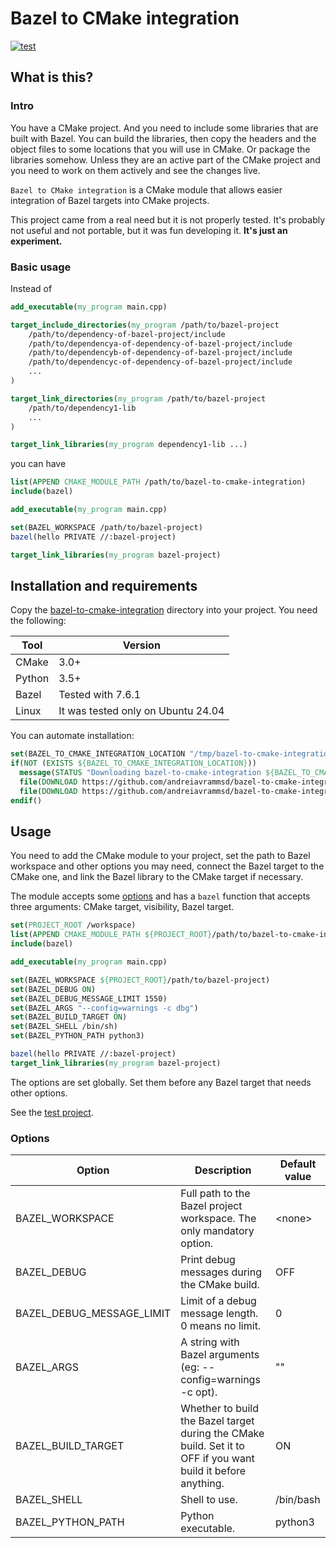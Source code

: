 # Bazel to CMake integration

[![test](https://github.com/andreiavrammsd/bazel-to-cmake-integration/workflows/test/badge.svg)](https://github.com/andreiavrammsd/bazel-to-cmake-integration/actions/workflows/test.yml)

## What is this?

### Intro

You have a CMake project. And you need to include some libraries that are built with Bazel. You can build the libraries, then copy the headers and the object files to some locations that you will use in CMake. Or package the libraries somehow. Unless they are an active part of the CMake project and you need to work on them actively and see the changes live.

`Bazel to CMake integration` is a CMake module that allows easier integration of Bazel targets into CMake projects.

This project came from a real need but it is not properly tested. It's probably not useful and not portable, but it was fun developing it. __It's just an experiment.__

### Basic usage

Instead of

```cmake
add_executable(my_program main.cpp)

target_include_directories(my_program /path/to/bazel-project
    /path/to/dependency-of-bazel-project/include
    /path/to/dependencya-of-dependency-of-bazel-project/include
    /path/to/dependencyb-of-dependency-of-bazel-project/include
    /path/to/dependencyc-of-dependency-of-bazel-project/include
    ...
)

target_link_directories(my_program /path/to/bazel-project
    /path/to/dependency1-lib
    ...
)

target_link_libraries(my_program dependency1-lib ...)

```

you can have

```cmake
list(APPEND CMAKE_MODULE_PATH /path/to/bazel-to-cmake-integration)
include(bazel)

add_executable(my_program main.cpp)

set(BAZEL_WORKSPACE /path/to/bazel-project)
bazel(hello PRIVATE //:bazel-project)

target_link_libraries(my_program bazel-project)
```

## Installation and requirements

Copy the [bazel-to-cmake-integration](https://github.com/andreiavrammsd/bazel-to-cmake-integration/tree/master/src/bazel-to-cmake-integration) directory into your project. You need the following:

| Tool             | Version                           |
|------------------|-----------------------------------|
| CMake            | 3.0+                              |
| Python           | 3.5+                              |
| Bazel            | Tested with 7.6.1                 |
| Linux            | It was tested only on Ubuntu 24.04|

You can automate installation:
```cmake
set(BAZEL_TO_CMAKE_INTEGRATION_LOCATION "/tmp/bazel-to-cmake-integration")
if(NOT (EXISTS ${BAZEL_TO_CMAKE_INTEGRATION_LOCATION}))
  message(STATUS "Downloading bazel-to-cmake-integration ${BAZEL_TO_CMAKE_INTEGRATION_LOCATION}")
  file(DOWNLOAD https://github.com/andreiavrammsd/bazel-to-cmake-integration/blob/master/src/bazel-to-cmake-integration/bazel.cmake ${BAZEL_TO_CMAKE_INTEGRATION_LOCATION}/bazel.cmake)
  file(DOWNLOAD https://github.com/andreiavrammsd/bazel-to-cmake-integration/blob/master/src/bazel-to-cmake-integration/bazel.py ${BAZEL_TO_CMAKE_INTEGRATION_LOCATION}/bazel.py)
endif()
```

## Usage

You need to add the CMake module to your project, set the path to Bazel workspace and other options you may need, connect the Bazel target to the CMake one, and link the Bazel library to the CMake target if necessary.

The module accepts some [options](#options) and has a `bazel` function that accepts three arguments: CMake target, visibility, Bazel target.

```cmake
set(PROJECT_ROOT /workspace)
list(APPEND CMAKE_MODULE_PATH ${PROJECT_ROOT}/path/to/bazel-to-cmake-integration)
include(bazel)

add_executable(my_program main.cpp)

set(BAZEL_WORKSPACE ${PROJECT_ROOT}/path/to/bazel-project)
set(BAZEL_DEBUG ON)
set(BAZEL_DEBUG_MESSAGE_LIMIT 1550)
set(BAZEL_ARGS "--config=warnings -c dbg")
set(BAZEL_BUILD_TARGET ON)
set(BAZEL_SHELL /bin/sh)
set(BAZEL_PYTHON_PATH python3)

bazel(hello PRIVATE //:bazel-project)
target_link_libraries(my_program bazel-project)
```

The options are set globally. Set them before any Bazel target that needs other options.

See the [test project](./src/test/project/main_project/cmk/CMakeLists.txt).

### Options

| Option                      | Description             | Default value |
|----------------------------|--------------------------|----------------|
| BAZEL_WORKSPACE            | Full path to the Bazel project workspace. The only mandatory option.                         | \<none\>             |
| BAZEL_DEBUG                | Print debug messages during the CMake build.                         | OFF            |
| BAZEL_DEBUG_MESSAGE_LIMIT  | Limit of a debug message length. 0 means no limit.                         | 0              |
| BAZEL_ARGS                 | A string with Bazel arguments (eg: --config=warnings -c opt).                         | ""             |
| BAZEL_BUILD_TARGET         | Whether to build the Bazel target during the CMake build. Set it to OFF if you want build it before anything.                         | ON             |
| BAZEL_SHELL                | Shell to use.                         | /bin/bash             |
| BAZEL_PYTHON_PATH          | Python executable.                         | python3        |
